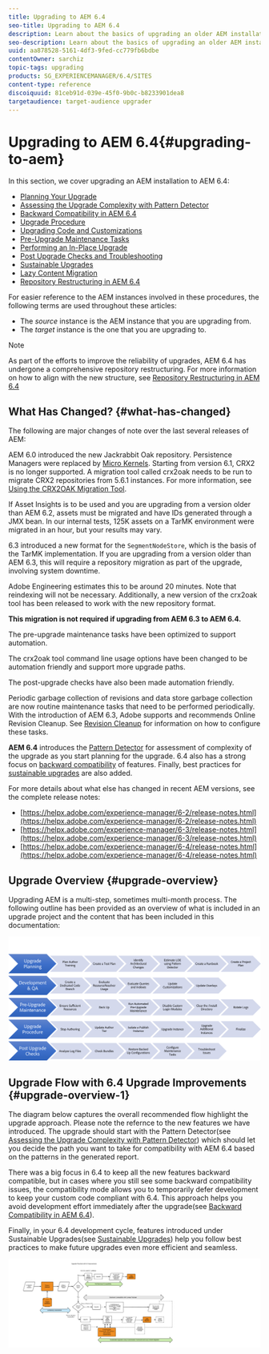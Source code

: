 ```yaml
---
title: Upgrading to AEM 6.4
seo-title: Upgrading to AEM 6.4
description: Learn about the basics of upgrading an older AEM installation to AEM 6.4.
seo-description: Learn about the basics of upgrading an older AEM installation to AEM 6.4.
uuid: aa878528-5161-4df3-9fed-cc779fb6bdbe
contentOwner: sarchiz
topic-tags: upgrading
products: SG_EXPERIENCEMANAGER/6.4/SITES
content-type: reference
discoiquuid: 81ceb91d-039e-45f0-9b0c-b8233901dea8
targetaudience: target-audience upgrader
---
```


# Upgrading to AEM 6.4{#upgrading-to-aem}

In this section, we cover upgrading an AEM installation to AEM 6.4:

* [Planning Your Upgrade](../../../sites/deploying/using/upgrade-planning.md)
* [Assessing the Upgrade Complexity with Pattern Detector](../../../sites/deploying/using/pattern-detector.md)
* [Backward Compatibility in AEM 6.4](../../../sites/deploying/using/backward-compatibility.md)
* [Upgrade Procedure](../../../sites/deploying/using/upgrade-procedure.md)
* [Upgrading Code and Customizations](../../../sites/deploying/using/upgrading-code-and-customizations.md)
* [Pre-Upgrade Maintenance Tasks](../../../sites/deploying/using/pre-upgrade-maintenance-tasks.md)
* [Performing an In-Place Upgrade](../../../sites/deploying/using/in-place-upgrade.md)
* [Post Upgrade Checks and Troubleshooting](../../../sites/deploying/using/post-upgrade-checks-and-troubleshooting.md)
* [Sustainable Upgrades](../../../sites/deploying/using/sustainable-upgrades.md)
* [Lazy Content Migration](../../../sites/deploying/using/lazy-content-migration.md)
* [Repository Restructuring in AEM 6.4](../../../sites/deploying/using/repository-restructuring-in-aem64.md)

For easier reference to the AEM instances involved in these procedures, the following terms are used throughout these articles:

* The *source* instance is the AEM instance that you are upgrading from.
* The *target* instance is the one that you are upgrading to.

>[!NOTE]
>
>As part of the efforts to improve the reliability of upgrades, AEM 6.4 has undergone a comprehensive repository restructuring. For more information on how to align with the new structure, see [Repository Restructuring in AEM 6.4](../../../sites/deploying/using/repository-restructuring.md)

## What Has Changed? {#what-has-changed}

The following are major changes of note over the last several releases of AEM:

AEM 6.0 introduced the new Jackrabbit Oak repository. Persistence Managers were replaced by [Micro Kernels](../../../sites/deploying/using/platform.md#contentbody-title-4). Starting from version 6.1, CRX2 is no longer supported. A migration tool called crx2oak needs to be run to migrate CRX2 repositories from 5.6.1 instances. For more information, see [Using the CRX2OAK Migration Tool](../../../sites/deploying/using/using-crx2oak.md).

If Asset Insights is to be used and you are upgrading from a version older than AEM 6.2, assets must be migrated and have IDs generated through a JMX bean. In our internal tests, 125K assets on a TarMK environment were migrated in an hour, but your results may vary.

6.3 introduced a new format for the `SegmentNodeStore`, which is the basis of the TarMK implementation. If you are upgrading from a version older than AEM 6.3, this will require a repository migration as part of the upgrade, involving system downtime.

Adobe Engineering estimates this to be around 20 minutes. Note that reindexing will not be necessary. Additionally, a new version of the crx2oak tool has been released to work with the new repository format.

**This migration is not required if upgrading from AEM 6.3 to AEM 6.4.**

The pre-upgrade maintenance tasks have been optimized to support automation.

The crx2oak tool command line usage options have been changed to be automation friendly and support more upgrade paths.

The post-upgrade checks have also been made automation friendly.

Periodic garbage collection of revisions and data store garbage collection are now routine maintenance tasks that need to be performed periodically. With the introduction of AEM 6.3, Adobe supports and recommends Online Revision Cleanup. See [Revision Cleanup](../../../sites/deploying/using/revision-cleanup.md) for information on how to configure these tasks.

**AEM 6.4** introduces the [Pattern Detector](../../../sites/deploying/using/pattern-detector.md) for assessment of complexity of the upgrade as you start planning for the upgrade. 6.4 also has a strong focus on [backward compatibility](../../../sites/deploying/using/backward-compatibility.md) of features. Finally, best practices for [sustainable upgrades](../../../sites/deploying/using/sustainable-upgrades.md) are also added.

For more details about what else has changed in recent AEM versions, see the complete release notes:

* [https://helpx.adobe.com/experience-manager/6-2/release-notes.html](https://helpx.adobe.com/experience-manager/6-2/release-notes.html)
* [https://helpx.adobe.com/experience-manager/6-3/release-notes.html](https://helpx.adobe.com/experience-manager/6-3/release-notes.html)
* [https://helpx.adobe.com/experience-manager/6-4/release-notes.html](https://helpx.adobe.com/experience-manager/6-4/release-notes.html)

## Upgrade Overview {#upgrade-overview}

Upgrading AEM is a multi-step, sometimes multi-month process. The following outline has been provided as an overview of what is included in an upgrade project and the content that has been included in this documentation:

![](assets/screen_shot_2018-03-30at80708am.png)

## Upgrade Flow with 6.4 Upgrade Improvements {#upgrade-overview-1}

The diagram below captures the overall recommended flow highlight the upgrade approach. Please note the refernce to the new features we have introduced. The upgrade should start with the Pattern Detector(see [Assessing the Upgrade Complexity with Pattern Detector](../../../sites/deploying/using/pattern-detector.md)) which should let you decide the path you want to take for compatibility with AEM 6.4 based on the patterns in the generated report.

There was a big focus in 6.4 to keep all the new features backward compatible, but in cases where you still see some backward compatibility issues, the compatibility mode allows you to temporarily defer development to keep your custom code compliant with 6.4. This approach helps you avoid development effort immediately after the upgrade(see [Backward Compatibility in AEM 6.4](../../../sites/deploying/using/backward-compatibility.md)).

Finally, in your 6.4 development cycle, features introduced under Sustainable Upgrades(see [Sustainable Upgrades](../../../sites/deploying/using/sustainable-upgrades.md)) help you follow best practices to make future upgrades even more efficient and seamless.

![](assets/6_4_upgrade_overviewflowchart-newpage3.png)

